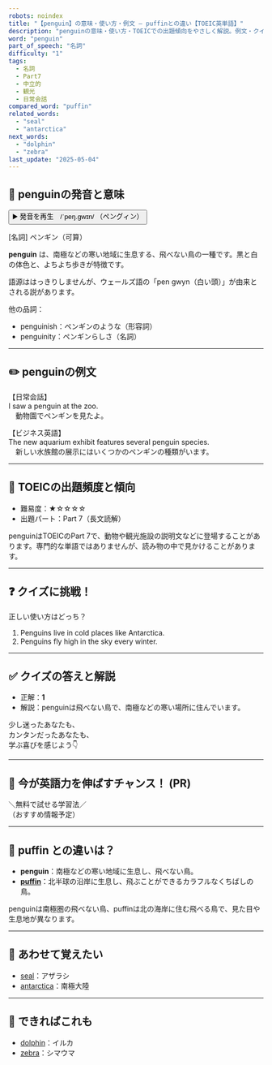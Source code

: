 ```yaml
---
robots: noindex
title: "【penguin】の意味・使い方・例文 ― puffinとの違い【TOEIC英単語】"
description: "penguinの意味・使い方・TOEICでの出題傾向をやさしく解説。例文・クイズ付きでpuffinとの違いもわかりやすく学べます。"
word: "penguin"
part_of_speech: "名詞"
difficulty: "1"
tags:
  - 名詞
  - Part7
  - 中立的
  - 観光
  - 日常会話
compared_word: "puffin"
related_words:
  - "seal"
  - "antarctica"
next_words:
  - "dolphin"
  - "zebra"
last_update: "2025-05-04"
---
```


## 🔰 penguinの発音と意味

<button class="play-audio" onclick="playTTS('penguin')">
  <span class="play-audio-main">
    ▶️ 発音を再生　/ˈpeŋ.ɡwɪn/
  </span>
  <span class="play-audio-sub">
    （ペングィン）
  </span>
</button>

[名詞] ペンギン（可算）

**penguin** は、南極などの寒い地域に生息する、飛べない鳥の一種です。黒と白の体色と、よちよち歩きが特徴です。

語源ははっきりしませんが、ウェールズ語の「pen gwyn（白い頭）」が由来とされる説があります。

他の品詞：  
- penguinish：ペンギンのような（形容詞）
- penguinity：ペンギンらしさ（名詞）

---

## ✏️ penguinの例文

【日常会話】  
I saw a penguin at the zoo.  
　動物園でペンギンを見たよ。

【ビジネス英語】  
The new aquarium exhibit features several penguin species.  
　新しい水族館の展示にはいくつかのペンギンの種類がいます。

---

## 🎯 TOEICの出題頻度と傾向

- 難易度：★☆☆☆☆
- 出題パート：Part 7（長文読解）

penguinはTOEICのPart 7で、動物や観光施設の説明文などに登場することがあります。専門的な単語ではありませんが、読み物の中で見かけることがあります。

---

## ❓ クイズに挑戦！

正しい使い方はどっち？

1. Penguins live in cold places like Antarctica.  
2. Penguins fly high in the sky every winter.

---

## ✅ クイズの答えと解説

- 正解：**1**
- 解説：penguinは飛べない鳥で、南極などの寒い場所に住んでいます。

少し迷ったあなたも、  
カンタンだったあなたも、  
学ぶ喜びを感じよう👇️

---

## 🚀 今が英語力を伸ばすチャンス！ (PR)

<div class="info-center">
＼無料で試せる学習法／<br>  
（おすすめ情報予定）
</div>

---

## 🤔  puffin との違いは？

- **penguin**：南極などの寒い地域に生息し、飛べない鳥。
- **[puffin](/puffin)**：北半球の沿岸に生息し、飛ぶことができるカラフルなくちばしの鳥。

penguinは南極圏の飛べない鳥、puffinは北の海岸に住む飛べる鳥で、見た目や生息地が異なります。

---

## 🧩 あわせて覚えたい

- [seal](/seal)：アザラシ
- [antarctica](/antarctica)：南極大陸

---

## 📖 できればこれも

- [dolphin](/dolphin)：イルカ
- [zebra](/zebra)：シマウマ

<!-- cvid: aid32_bid02 -->
